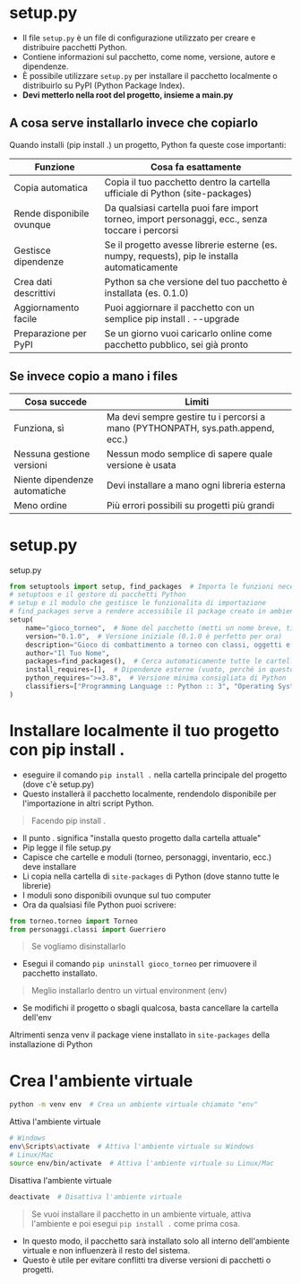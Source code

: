 # setup.py
- Il file `setup.py` è un file di configurazione utilizzato per creare e distribuire pacchetti Python.
- Contiene informazioni sul pacchetto, come nome, versione, autore e dipendenze.
- È possibile utilizzare `setup.py` per installare il pacchetto localmente o distribuirlo su PyPI (Python Package Index).
- **Devi metterlo nella root del progetto, insieme a main.py**

## A cosa serve installarlo invece che copiarlo
Quando installi (pip install .) un progetto, Python fa queste cose importanti:


Funzione | Cosa fa esattamente
---|---
Copia automatica | Copia il tuo pacchetto dentro la cartella ufficiale di Python (site-packages)
Rende disponibile ovunque | Da qualsiasi cartella puoi fare import torneo, import personaggi, ecc., senza toccare i percorsi
Gestisce dipendenze | Se il progetto avesse librerie esterne (es. numpy, requests), pip le installa automaticamente
Crea dati descrittivi | Python sa che versione del tuo pacchetto è installata (es. 0.1.0)
Aggiornamento facile | Puoi aggiornare il pacchetto con un semplice pip install . --upgrade
Preparazione per PyPI | Se un giorno vuoi caricarlo online come pacchetto pubblico, sei già pronto

## Se invece copio a mano i files

Cosa succede | Limiti
---|---
Funziona, sì | Ma devi sempre gestire tu i percorsi a mano (PYTHONPATH, sys.path.append, ecc.)
Nessuna gestione versioni | Nessun modo semplice di sapere quale versione è usata
Niente dipendenze automatiche | Devi installare a mano ogni libreria esterna
Meno ordine | Più errori possibili su progetti più grandi

# setup.py
setup.py
```python
from setuptools import setup, find_packages  # Importa le funzioni necessarie
# setuptoos e il gestore di pacchetti Python
# setup e il modulo che gestisce le funzionalita di importazione
# find_packages serve a rendere accessibile il package creato in ambiente PyPi
setup(
    name="gioco_torneo",  # Nome del pacchetto (metti un nome breve, tipo gioco_torneo)
    version="0.1.0",  # Versione iniziale (0.1.0 è perfetto per ora)
    description="Gioco di combattimento a torneo con classi, oggetti e turni",
    author="Il Tuo Nome",
    packages=find_packages(),  # Cerca automaticamente tutte le cartelle con __init__.py
    install_requires=[],  # Dipendenze esterne (vuoto, perché in questo caso usiamo solo Python base)
    python_requires=">=3.8",  # Versione minima consigliata di Python
    classifiers=["Programming Language :: Python :: 3", "Operating System :: OS Independent"],  # Categorie per PyPI o documentazione
)
```
# Installare localmente il tuo progetto con pip install .
- eseguire il comando `pip install .` nella cartella principale del progetto (dove c'è setup.py)
- Questo installerà il pacchetto localmente, rendendolo disponibile per l'importazione in altri script Python.

> Facendo pip install .

- Il punto . significa "installa questo progetto dalla cartella attuale"
- Pip legge il file setup.py
- Capisce che cartelle e moduli (torneo, personaggi, inventario, ecc.) deve installare
- Li copia nella cartella di `site-packages` di Python (dove stanno tutte le librerie)
- I moduli sono disponibili ovunque sul tuo computer
- Ora da qualsiasi file Python puoi scrivere:
```python
from torneo.torneo import Torneo
from personaggi.classi import Guerriero
```

> Se vogliamo disinstallarlo
- Esegui il comando `pip uninstall gioco_torneo` per rimuovere il pacchetto installato.

> Meglio installarlo dentro un virtual environment (env)
- Se modifichi il progetto o sbagli qualcosa, basta cancellare la cartella dell'env

Altrimenti senza venv il package viene installato in `site-packages` della installazione di Python

# Crea l'ambiente virtuale
```bash
python -m venv env  # Crea un ambiente virtuale chiamato "env"
```
Attiva l'ambiente virtuale
```bash
# Windows
env\Scripts\activate  # Attiva l'ambiente virtuale su Windows
# Linux/Mac
source env/bin/activate  # Attiva l'ambiente virtuale su Linux/Mac
```
Disattiva l'ambiente virtuale
```bash
deactivate  # Disattiva l'ambiente virtuale
```
> Se vuoi installare il pacchetto in un ambiente virtuale, attiva l'ambiente e poi esegui `pip install .` come prima cosa.
- In questo modo, il pacchetto sarà installato solo all interno dell'ambiente virtuale e non influenzerà il resto del sistema.
- Questo è utile per evitare conflitti tra diverse versioni di pacchetti o progetti.